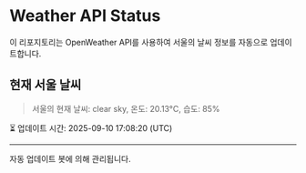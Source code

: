 
# Weather API Status

이 리포지토리는 OpenWeather API를 사용하여 서울의 날씨 정보를 자동으로 업데이트합니다.

## 현재 서울 날씨
> 서울의 현재 날씨: clear sky, 온도: 20.13°C, 습도: 85%

⏳ 업데이트 시간: 2025-09-10 17:08:20 (UTC)

---
자동 업데이트 봇에 의해 관리됩니다.
